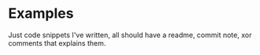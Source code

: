 # Examples
Just code snippets I've written, all should have a readme, commit note, xor comments that explains them.
